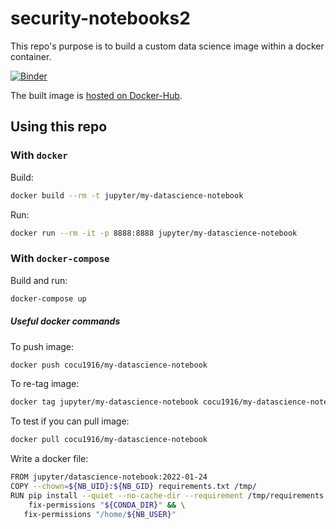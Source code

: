 # security-notebooks2
This repo's purpose is to build a custom data science image within a docker container.

[![Binder](https://mybinder.org/badge_logo.svg)](https://mybinder.org/v2/gh/cocu1916/security-notebooks2/HEAD)

The built image is [hosted on Docker-Hub](https://hub.docker.com/r/cocu1916/my-datascience-notebook).

## Using this repo
### With `docker`
Build:

```bash
docker build --rm -t jupyter/my-datascience-notebook
```

Run:

```bash
docker run --rm -it -p 8888:8888 jupyter/my-datascience-notebook
```

### With `docker-compose`
Build and run:
```bash
docker-compose up
```

##### Useful docker commands
To push image:

```bash
docker push cocu1916/my-datascience-notebook
```

To re-tag image:

```bash
docker tag jupyter/my-datascience-notebook cocu1916/my-datascience-notebook
```

To test if you can pull image:

```bash
docker pull cocu1916/my-datascience-notebook
```

Write a docker file:

```bash
FROM jupyter/datascience-notebook:2022-01-24
COPY --chown=${NB_UID}:${NB_GID} requirements.txt /tmp/
RUN pip install --quiet --no-cache-dir --requirement /tmp/requirements.txt && \
    fix-permissions "${CONDA_DIR}" && \
   fix-permissions "/home/${NB_USER}"
```   
